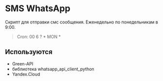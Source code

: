 # SMS WhatsApp
Скрипт для отправки смс сообщения.
Еженедельно по понедельникам в 9:00.
>Cron: 00 6 ? * MON *

## Используются
- Green-API
- библиотека whatsapp_api_client_python
- Yandex.Cloud